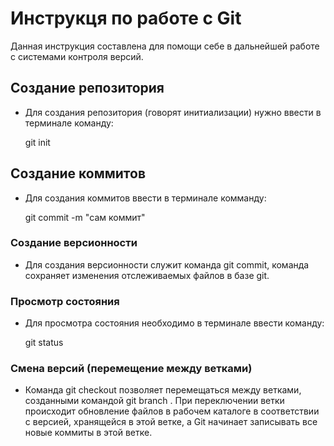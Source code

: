 # Инструкця по работе с Git

Данная инструкция составлена для помощи себе в дальнейшей работе с системами контроля версий.

## Создание репозитория 

- Для создания репозитория (говорят инитиализации) нужно ввести в терминале команду:

    git init

## Создание коммитов

- Для создания коммитов ввести в терминале комманду:

    git commit -m "сам коммит"


### Создание версионности

- Для создания версионности служит команда git commit, команда сохраняет изменения отслеживаемых файлов в базе git.


### Просмотр состояния

- Для просмотра состояния необходимо в терминале ввести команду:

    git status


### Смена версий (перемещение между ветками) 

- Команда git checkout позволяет перемещаться между ветками, созданными командой git branch . При переключении ветки происходит обновление файлов в рабочем каталоге в соответствии с версией, хранящейся в этой ветке, а Git начинает записывать все новые коммиты в этой ветке.



